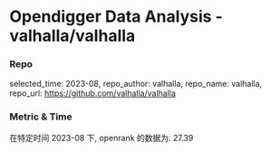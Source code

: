 # Opendigger Data Analysis - valhalla/valhalla
### Repo
selected_time: 2023-08,
repo_author: valhalla,
repo_name: valhalla,
repo_url: https://github.com/valhalla/valhalla
 
### Metric & Time
在特定时间 2023-08 下, openrank 的数据为: 27.39
